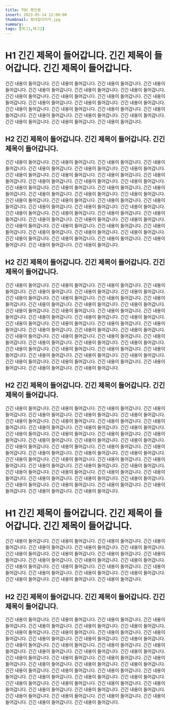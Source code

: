 ```yaml
---
title: TOC 확인용
insert: 2023-05-14 12:00:00
thumbnail: 썸네일이미지.jpg
summary: 
tags: [태그1,태그2]
---
```


# H1 긴긴 제목이 들어갑니다. 긴긴 제목이 들어갑니다. 긴긴 제목이 들어갑니다.
긴긴 내용이 들어갑니다. 긴긴 내용이 들어갑니다. 긴긴 내용이 들어갑니다. 긴긴 내용이 들어갑니다. 긴긴 내용이 들어갑니다. 긴긴 내용이 들어갑니다. 긴긴 내용이 들어갑니다. 긴긴 내용이 들어갑니다. 긴긴 내용이 들어갑니다. 긴긴 내용이 들어갑니다. 긴긴 내용이 들어갑니다. 긴긴 내용이 들어갑니다. 긴긴 내용이 들어갑니다. 긴긴 내용이 들어갑니다. 긴긴 내용이 들어갑니다. 긴긴 내용이 들어갑니다. 긴긴 내용이 들어갑니다. 긴긴 내용이 들어갑니다. 긴긴 내용이 들어갑니다. 긴긴 내용이 들어갑니다. 긴긴 내용이 들어갑니다. 긴긴 내용이 들어갑니다. 긴긴 내용이 들어갑니다. 긴긴 내용이 들어갑니다. 

## H2 긴긴 제목이 들어갑니다. 긴긴 제목이 들어갑니다. 긴긴 제목이 들어갑니다.
긴긴 내용이 들어갑니다. 긴긴 내용이 들어갑니다. 긴긴 내용이 들어갑니다. 긴긴 내용이 들어갑니다. 긴긴 내용이 들어갑니다. 긴긴 내용이 들어갑니다. 긴긴 내용이 들어갑니다. 긴긴 내용이 들어갑니다. 긴긴 내용이 들어갑니다. 긴긴 내용이 들어갑니다. 긴긴 내용이 들어갑니다. 긴긴 내용이 들어갑니다. 긴긴 내용이 들어갑니다. 긴긴 내용이 들어갑니다. 긴긴 내용이 들어갑니다. 긴긴 내용이 들어갑니다. 긴긴 내용이 들어갑니다. 긴긴 내용이 들어갑니다. 긴긴 내용이 들어갑니다. 긴긴 내용이 들어갑니다. 긴긴 내용이 들어갑니다. 긴긴 내용이 들어갑니다. 긴긴 내용이 들어갑니다. 긴긴 내용이 들어갑니다. 긴긴 내용이 들어갑니다. 긴긴 내용이 들어갑니다. 긴긴 내용이 들어갑니다. 긴긴 내용이 들어갑니다. 긴긴 내용이 들어갑니다. 긴긴 내용이 들어갑니다. 긴긴 내용이 들어갑니다. 긴긴 내용이 들어갑니다. 긴긴 내용이 들어갑니다. 긴긴 내용이 들어갑니다. 긴긴 내용이 들어갑니다. 긴긴 내용이 들어갑니다. 긴긴 내용이 들어갑니다. 긴긴 내용이 들어갑니다. 긴긴 내용이 들어갑니다. 긴긴 내용이 들어갑니다. 긴긴 내용이 들어갑니다. 긴긴 내용이 들어갑니다. 긴긴 내용이 들어갑니다. 긴긴 내용이 들어갑니다. 긴긴 내용이 들어갑니다. 긴긴 내용이 들어갑니다. 긴긴 내용이 들어갑니다. 긴긴 내용이 들어갑니다. 

## H2 긴긴 제목이 들어갑니다. 긴긴 제목이 들어갑니다. 긴긴 제목이 들어갑니다.
긴긴 내용이 들어갑니다. 긴긴 내용이 들어갑니다. 긴긴 내용이 들어갑니다. 긴긴 내용이 들어갑니다. 긴긴 내용이 들어갑니다. 긴긴 내용이 들어갑니다. 긴긴 내용이 들어갑니다. 긴긴 내용이 들어갑니다. 긴긴 내용이 들어갑니다. 긴긴 내용이 들어갑니다. 긴긴 내용이 들어갑니다. 긴긴 내용이 들어갑니다. 긴긴 내용이 들어갑니다. 긴긴 내용이 들어갑니다. 긴긴 내용이 들어갑니다. 긴긴 내용이 들어갑니다. 긴긴 내용이 들어갑니다. 긴긴 내용이 들어갑니다. 긴긴 내용이 들어갑니다. 긴긴 내용이 들어갑니다. 긴긴 내용이 들어갑니다. 긴긴 내용이 들어갑니다. 긴긴 내용이 들어갑니다. 긴긴 내용이 들어갑니다. 긴긴 내용이 들어갑니다. 긴긴 내용이 들어갑니다. 긴긴 내용이 들어갑니다. 긴긴 내용이 들어갑니다. 긴긴 내용이 들어갑니다. 긴긴 내용이 들어갑니다. 긴긴 내용이 들어갑니다. 긴긴 내용이 들어갑니다. 긴긴 내용이 들어갑니다. 긴긴 내용이 들어갑니다. 긴긴 내용이 들어갑니다. 긴긴 내용이 들어갑니다. 긴긴 내용이 들어갑니다. 긴긴 내용이 들어갑니다. 긴긴 내용이 들어갑니다. 긴긴 내용이 들어갑니다. 긴긴 내용이 들어갑니다. 긴긴 내용이 들어갑니다. 긴긴 내용이 들어갑니다. 긴긴 내용이 들어갑니다. 긴긴 내용이 들어갑니다. 긴긴 내용이 들어갑니다. 긴긴 내용이 들어갑니다. 긴긴 내용이 들어갑니다. 

## H2 긴긴 제목이 들어갑니다. 긴긴 제목이 들어갑니다. 긴긴 제목이 들어갑니다.
긴긴 내용이 들어갑니다. 긴긴 내용이 들어갑니다. 긴긴 내용이 들어갑니다. 긴긴 내용이 들어갑니다. 긴긴 내용이 들어갑니다. 긴긴 내용이 들어갑니다. 긴긴 내용이 들어갑니다. 긴긴 내용이 들어갑니다. 긴긴 내용이 들어갑니다. 긴긴 내용이 들어갑니다. 긴긴 내용이 들어갑니다. 긴긴 내용이 들어갑니다. 긴긴 내용이 들어갑니다. 긴긴 내용이 들어갑니다. 긴긴 내용이 들어갑니다. 긴긴 내용이 들어갑니다. 긴긴 내용이 들어갑니다. 긴긴 내용이 들어갑니다. 긴긴 내용이 들어갑니다. 긴긴 내용이 들어갑니다. 긴긴 내용이 들어갑니다. 긴긴 내용이 들어갑니다. 긴긴 내용이 들어갑니다. 긴긴 내용이 들어갑니다. 긴긴 내용이 들어갑니다. 긴긴 내용이 들어갑니다. 긴긴 내용이 들어갑니다. 긴긴 내용이 들어갑니다. 긴긴 내용이 들어갑니다. 긴긴 내용이 들어갑니다. 긴긴 내용이 들어갑니다. 긴긴 내용이 들어갑니다. 긴긴 내용이 들어갑니다. 긴긴 내용이 들어갑니다. 긴긴 내용이 들어갑니다. 긴긴 내용이 들어갑니다. 긴긴 내용이 들어갑니다. 긴긴 내용이 들어갑니다. 긴긴 내용이 들어갑니다. 긴긴 내용이 들어갑니다. 긴긴 내용이 들어갑니다. 긴긴 내용이 들어갑니다. 긴긴 내용이 들어갑니다. 긴긴 내용이 들어갑니다. 긴긴 내용이 들어갑니다. 긴긴 내용이 들어갑니다. 긴긴 내용이 들어갑니다. 긴긴 내용이 들어갑니다. 

# H1 긴긴 제목이 들어갑니다. 긴긴 제목이 들어갑니다. 긴긴 제목이 들어갑니다.
긴긴 내용이 들어갑니다. 긴긴 내용이 들어갑니다. 긴긴 내용이 들어갑니다. 긴긴 내용이 들어갑니다. 긴긴 내용이 들어갑니다. 긴긴 내용이 들어갑니다. 긴긴 내용이 들어갑니다. 긴긴 내용이 들어갑니다. 긴긴 내용이 들어갑니다. 긴긴 내용이 들어갑니다. 긴긴 내용이 들어갑니다. 긴긴 내용이 들어갑니다. 긴긴 내용이 들어갑니다. 긴긴 내용이 들어갑니다. 긴긴 내용이 들어갑니다. 긴긴 내용이 들어갑니다. 긴긴 내용이 들어갑니다. 긴긴 내용이 들어갑니다. 긴긴 내용이 들어갑니다. 긴긴 내용이 들어갑니다. 긴긴 내용이 들어갑니다. 긴긴 내용이 들어갑니다. 긴긴 내용이 들어갑니다. 긴긴 내용이 들어갑니다. 

## H2 긴긴 제목이 들어갑니다. 긴긴 제목이 들어갑니다. 긴긴 제목이 들어갑니다.
긴긴 내용이 들어갑니다. 긴긴 내용이 들어갑니다. 긴긴 내용이 들어갑니다. 긴긴 내용이 들어갑니다. 긴긴 내용이 들어갑니다. 긴긴 내용이 들어갑니다. 긴긴 내용이 들어갑니다. 긴긴 내용이 들어갑니다. 긴긴 내용이 들어갑니다. 긴긴 내용이 들어갑니다. 긴긴 내용이 들어갑니다. 긴긴 내용이 들어갑니다. 긴긴 내용이 들어갑니다. 긴긴 내용이 들어갑니다. 긴긴 내용이 들어갑니다. 긴긴 내용이 들어갑니다. 긴긴 내용이 들어갑니다. 긴긴 내용이 들어갑니다. 긴긴 내용이 들어갑니다. 긴긴 내용이 들어갑니다. 긴긴 내용이 들어갑니다. 긴긴 내용이 들어갑니다. 긴긴 내용이 들어갑니다. 긴긴 내용이 들어갑니다. 긴긴 내용이 들어갑니다. 긴긴 내용이 들어갑니다. 긴긴 내용이 들어갑니다. 긴긴 내용이 들어갑니다. 긴긴 내용이 들어갑니다. 긴긴 내용이 들어갑니다. 긴긴 내용이 들어갑니다. 긴긴 내용이 들어갑니다. 긴긴 내용이 들어갑니다. 긴긴 내용이 들어갑니다. 긴긴 내용이 들어갑니다. 긴긴 내용이 들어갑니다. 긴긴 내용이 들어갑니다. 긴긴 내용이 들어갑니다. 긴긴 내용이 들어갑니다. 긴긴 내용이 들어갑니다. 긴긴 내용이 들어갑니다. 긴긴 내용이 들어갑니다. 긴긴 내용이 들어갑니다. 긴긴 내용이 들어갑니다. 긴긴 내용이 들어갑니다. 긴긴 내용이 들어갑니다. 긴긴 내용이 들어갑니다. 긴긴 내용이 들어갑니다. 